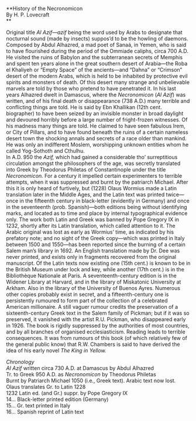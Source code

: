   
**History of the Necronomicon  
By H. P. Lovecraft  
**  

Original title _Al Azif—azif_ being the word used by Arabs to designate that
nocturnal sound (made by insects) suppos’d to be the howling of daemons.  
Composed by Abdul Alhazred, a mad poet of Sanaá, in Yemen, who is said to have
flourished during the period of the Ommiade caliphs, circa 700 A.D. He visited
the ruins of Babylon and the subterranean secrets of Memphis and spent ten
years alone in the great southern desert of Arabia—the Roba el Khaliyeh or
“Empty Space” of the ancients—and “Dahna” or “Crimson” desert of the modern
Arabs, which is held to be inhabited by protective evil spirits and monsters
of death. Of this desert many strange and unbelievable marvels are told by
those who pretend to have penetrated it. In his last years Alhazred dwelt in
Damascus, where the _Necronomicon_ (_Al Azif_) was written, and of his final
death or disappearance (738 A.D.) many terrible and conflicting things are
told. He is said by Ebn Khallikan (12th cent. biographer) to have been seized
by an invisible monster in broad daylight and devoured horribly before a large
number of fright-frozen witnesses. Of his madness many things are told. He
claimed to have seen fabulous Irem, or City of Pillars, and to have found
beneath the ruins of a certain nameless desert town the shocking annals and
secrets of a race older than mankind. He was only an indifferent Moslem,
worshipping unknown entities whom he called Yog-Sothoth and Cthulhu.  
In A.D. 950 the _Azif,_ which had gained a considerable tho’ surreptitious
circulation amongst the philosophers of the age, was secretly translated into
Greek by Theodorus Philetas of Constantinople under the title _Necronomicon._
For a century it impelled certain experimenters to terrible attempts, when it
was suppressed and burnt by the patriarch Michael. After this it is only heard
of furtively, but (1228) Olaus Wormius made a Latin translation later in the
Middle Ages, and the Latin text was printed twice—once in the fifteenth
century in black-letter (evidently in Germany) and once in the seventeenth
(prob. Spanish)—both editions being without identifying marks, and located as
to time and place by internal typographical evidence only. The work both Latin
and Greek was banned by Pope Gregory IX in 1232, shortly after its Latin
translation, which called attention to it. The Arabic original was lost as
early as Wormius’ time, as indicated by his prefatory note; and no sight of
the Greek copy—which was printed in Italy between 1500 and 1550—has been
reported since the burning of a certain Salem man’s library in 1692. An
English translation made by Dr. Dee was never printed, and exists only in
fragments recovered from the original manuscript. Of the Latin texts now
existing one (15th cent.) is known to be in the British Museum under lock and
key, while another (17th cent.) is in the Bibliothèque Nationale at Paris. A
seventeenth-century edition is in the Widener Library at Harvard, and in the
library of Miskatonic University at Arkham. Also in the library of the
University of Buenos Ayres. Numerous other copies probably exist in secret,
and a fifteenth-century one is persistently rumoured to form part of the
collection of a celebrated American millionaire. A still vaguer rumour credits
the preservation of a sixteenth-century Greek text in the Salem family of
Pickman; but if it was so preserved, it vanished with the artist R.U. Pickman,
who disappeared early in 1926. The book is rigidly suppressed by the
authorities of most countries, and by all branches of organised
ecclesiasticism. Reading leads to terrible consequences. It was from rumours
of this book (of which relatively few of the general public know) that R.W.
Chambers is said to have derived the idea of his early novel _The King in
Yellow._  
  
_Chronology_  
_Al Azif_ written circa 730 A.D. at Damascus by Abdul Alhazred  
Tr. to Greek 950 A.D. as _Necronomicon_ by Theodorus Philetas  
Burnt by Patriarch Michael 1050 (i.e., Greek text). Arabic text now lost.  
Olaus translates Gr. to Latin 1228  
1232 Latin ed. (and Gr.) suppr. by Pope Gregory IX  
14... Black-letter printed edition (Germany)  
15... Gr. text printed in Italy  
16... Spanish reprint of Latin text  

